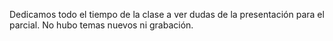 Dedicamos todo el tiempo de la clase a ver dudas de la presentación para el parcial. No hubo temas nuevos ni grabación.